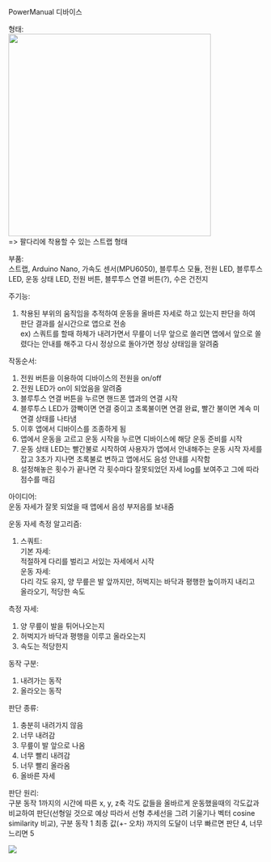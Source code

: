PowerManual 디바이스  

형태:  
<img src="http://img2.tmon.kr/cdn3/deals/2021/03/24/5608094054/front_0face_ir3dm.jpg" width="400" height="400"/>  
=> 팔다리에 착용할 수 있는 스트랩 형태  

부품:  
스트랩, Arduino Nano, 가속도 센서(MPU6050), 블루투스 모듈, 전원 LED, 블루투스 LED, 운동 상태 LED, 전원 버튼, 블루투스 연결 버튼(?), 수은 건전지  

주기능:  
1. 착용된 부위의 움직임을 추적하여 운동을 올바른 자세로 하고 있는지 판단을 하여 판단 결과를 실시간으로 앱으로 전송  
ex) 스쿼트를 할때 하체가 내려가면서 무릎이 너무 앞으로 쏠리면 앱에서 앞으로 쏠렸다는 안내를 해주고 다시 정상으로 돌아가면 정상 상태임을 알려줌  

작동순서:  
1. 전원 버튼을 이용하여 디바이스의 전원을 on/off  
2. 전원 LED가 on이 되었음을 알려줌  
3. 블루투스 연결 버튼을 누르면 핸드폰 앱과의 연결 시작  
4. 블루투스 LED가 깜빡이면 연결 중이고 초록불이면 연결 완료, 빨간 불이면 계속 미연결 상태를 나타냄  
5. 이후 앱에서 디바이스를 조종하게 됨  
6. 앱에서 운동을 고르고 운동 시작을 누르면 디바이스에 해당 운동 준비를 시작  
7. 운동 상태 LED는 빨간불로 시작하여 사용자가 앱에서 안내해주는 운동 시작 자세를 잡고 3초가 지나면 초록불로 변하고 앱에서도 음성 안내를 시작함  
8. 설정해놓은 횟수가 끝나면 각 횟수마다 잘못되었던 자세 log를 보여주고 그에 따라 점수를 매김  

아이디어:  
운동 자세가 잘못 되었을 때 앱에서 음성 부저음를 보내줌  

운동 자세 측정 알고리즘:  
1. 스쿼트:  
기본 자세:  
적절하게 다리를 벌리고 서있는 자세에서 시작  
운동 자세:  
다리 각도 유지, 양 무릎은 발 앞까지만, 허벅지는 바닥과 평행한 높이까지 내리고 올라오기, 적당한 속도  

측정 자세:  
1. 양 무릎이 발을 튀어나오는지  
2. 허벅지가 바닥과 평행을 이루고 올라오는지  
3. 속도는 적당한지  

동작 구분:  
1. 내려가는 동작  
2. 올라오는 동작  

판단 종류:  
1. 충분히 내려가지 않음  
2. 너무 내려감  
3. 무릎이 발 앞으로 나옴  
4. 너무 빨리 내려감  
5. 너무 빨리 올라옴  
6. 올바른 자세  

판단 원리:  
구분 동작 1까지의 시간에 따른 x, y, z축 각도 값들을 올바르게 운동했을때의 각도값과 비교하여 판단(선형일 것으로 예상 따라서 선형 추세선을 그려 기울기나 벡터 cosine similarity 비교), 구분 동작 1 최종 값(+- 오차) 까지의 도달이 너무 빠르면 판단 4, 너무 느리면 5

<img src="https://github.com/osamhack2021/APP_IoT_PowerManual_PowerManual/blob/main/Images/cosine%20similarity.png?raw=true"/>  

